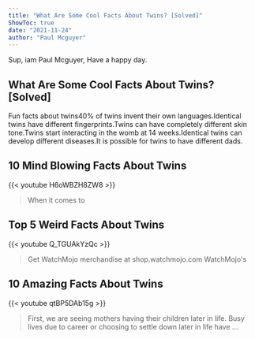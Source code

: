 ```yaml
---
title: "What Are Some Cool Facts About Twins? [Solved]"
ShowToc: true 
date: "2021-11-24"
author: "Paul Mcguyer" 
---
```


Sup, iam Paul Mcguyer, Have a happy day.
## What Are Some Cool Facts About Twins? [Solved]
Fun facts about twins40% of twins invent their own languages.Identical twins have different fingerprints.Twins can have completely different skin tone.Twins start interacting in the womb at 14 weeks.Identical twins can develop different diseases.It is possible for twins to have different dads.

## 10 Mind Blowing Facts About Twins
{{< youtube H6oWBZH8ZW8 >}}
>When it comes to 

## Top 5 Weird Facts About Twins
{{< youtube Q_TGUAkYzQc >}}
>Get WatchMojo merchandise at shop.watchmojo.com WatchMojo's 

## 10 Amazing Facts About Twins
{{< youtube qtBP5DAb15g >}}
>First, we are seeing mothers having their children later in life. Busy lives due to career or choosing to settle down later in life have ...

